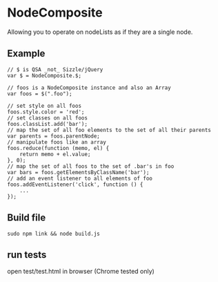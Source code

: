 # NodeComposite

Allowing you to operate on nodeLists as if they are a single node.

## Example

    // $ is QSA _not_ Sizzle/jQuery
    var $ = NodeComposite.$;

    // foos is a NodeComposite instance and also an Array
    var foos = $(".foo");

    // set style on all foos
    foos.style.color = 'red';
    // set classes on all foos
    foos.classList.add('bar');
    // map the set of all foo elements to the set of all their parents
    var parents = foos.parentNode;
    // manipulate foos like an array
    foos.reduce(function (memo, el) {
        return memo + el.value;
    }, 0);
    // map the set of all foos to the set of .bar's in foo
    var bars = foos.getElementsByClassName('bar');
    // add an event listener to all elements of foo
    foos.addEventListener('click', function () {
        ...
    });

## Build file

`sudo npm link && node build.js`

## run tests

open test/test.html in browser (Chrome tested only)
